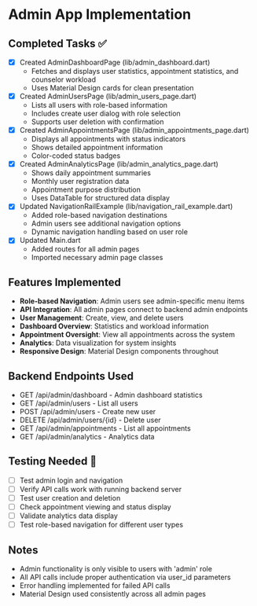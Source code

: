 # Admin App Implementation

## Completed Tasks ✅
- [x] Created AdminDashboardPage (lib/admin_dashboard.dart)
  - Fetches and displays user statistics, appointment statistics, and counselor workload
  - Uses Material Design cards for clean presentation
- [x] Created AdminUsersPage (lib/admin_users_page.dart)
  - Lists all users with role-based information
  - Includes create user dialog with role selection
  - Supports user deletion with confirmation
- [x] Created AdminAppointmentsPage (lib/admin_appointments_page.dart)
  - Displays all appointments with status indicators
  - Shows detailed appointment information
  - Color-coded status badges
- [x] Created AdminAnalyticsPage (lib/admin_analytics_page.dart)
  - Shows daily appointment summaries
  - Monthly user registration data
  - Appointment purpose distribution
  - Uses DataTable for structured data display
- [x] Updated NavigationRailExample (lib/navigation_rail_example.dart)
  - Added role-based navigation destinations
  - Admin users see additional navigation options
  - Dynamic navigation handling based on user role
- [x] Updated Main.dart
  - Added routes for all admin pages
  - Imported necessary admin page classes

## Features Implemented
- **Role-based Navigation**: Admin users see admin-specific menu items
- **API Integration**: All admin pages connect to backend admin endpoints
- **User Management**: Create, view, and delete users
- **Dashboard Overview**: Statistics and workload information
- **Appointment Oversight**: View all appointments across the system
- **Analytics**: Data visualization for system insights
- **Responsive Design**: Material Design components throughout

## Backend Endpoints Used
- GET /api/admin/dashboard - Admin dashboard statistics
- GET /api/admin/users - List all users
- POST /api/admin/users - Create new user
- DELETE /api/admin/users/{id} - Delete user
- GET /api/admin/appointments - List all appointments
- GET /api/admin/analytics - Analytics data

## Testing Needed 🔄
- [ ] Test admin login and navigation
- [ ] Verify API calls work with running backend server
- [ ] Test user creation and deletion
- [ ] Check appointment viewing and status display
- [ ] Validate analytics data display
- [ ] Test role-based navigation for different user types

## Notes
- Admin functionality is only visible to users with 'admin' role
- All API calls include proper authentication via user_id parameters
- Error handling implemented for failed API calls
- Material Design used consistently across all admin pages
